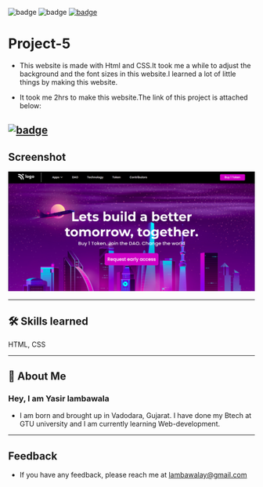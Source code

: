 ![badge](https://img.shields.io/badge/MADE%20WITH-HTML%20%26%20CSS-blue)
![badge](https://img.shields.io/badge/TIME%20TAKEN-2--3hrs-red)
[![badge](https://img.shields.io/badge/SEE%20DEMO%20-VISIT-green)](https://project5-26722.netlify.app/)

# Project-5

- This website is made with Html and CSS.It took me a while to adjust the background and the font sizes in this website.I learned a lot of little things by making this website.

- It took me 2hrs to make this website.The link of this project is attached below:

## [![badge](https://img.shields.io/badge/Link-Project--5-yellow)](https://project5-26722.netlify.app/)

## Screenshot

![App Screenshot](./assets/project5-image.png)

---

## 🛠 Skills learned

HTML, CSS

---

## 🚀 About Me

### Hey, I am Yasir lambawala

- I am born and brought up in Vadodara, Gujarat. I have done my Btech at GTU university and I am currently learning Web-development.

---

## Feedback

- If you have any feedback, please reach me at lambawalay@gmail.com
